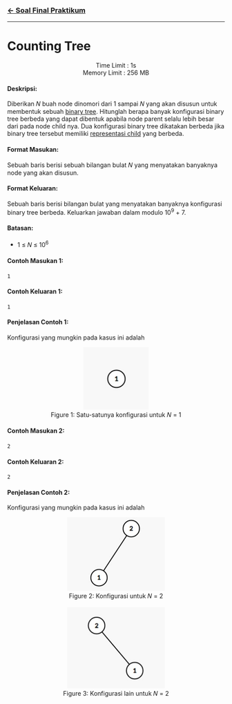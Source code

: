 ### [← Soal Final Praktikum](../../README.md)
<hr />

# Counting Tree
<p align="center">
  Time Limit : 1s<br>
  Memory Limit : 256 MB
</p>

#### Deskripsi: 
Diberikan 𝑁 buah node dinomori dari 1 sampai 𝑁 yang akan disusun untuk membentuk sebuah [binary tree](https://en.wikipedia.org/wiki/Binary_tree). Hitunglah berapa banyak konfigurasi binary tree berbeda yang dapat dibentuk apabila node parent selalu lebih besar dari pada node child nya. Dua konfigurasi binary tree dikatakan berbeda jika binary tree tersebut memiliki [representasi child](https://en.wikipedia.org/wiki/Binary_tree#Methods_for_storing_binary_trees) yang berbeda.

#### Format Masukan:
Sebuah baris berisi sebuah bilangan bulat 𝑁 yang menyatakan banyaknya node yang akan disusun.

#### Format Keluaran:
Sebuah baris berisi bilangan bulat yang menyatakan banyaknya konfigurasi binary tree berbeda. Keluarkan jawaban dalam modulo 10<sup>9</sup> + 7.

#### Batasan:
- 1 ≤ 𝑁 ≤ 10<sup>6</sup>

#### Contoh Masukan 1:
```
1
```

#### Contoh Keluaran 1:
```
1
```

#### Penjelasan Contoh 1:
Konfigurasi yang mungkin pada kasus ini adalah
<p align="center">
  <img src="../../assets/D-1.png" width=30% height=30%/><br>
  Figure 1: Satu-satunya konfigurasi untuk 𝑁 = 1
</p>

#### Contoh Masukan 2:
```
2
```

#### Contoh Keluaran 2:
```
2
```

#### Penjelasan Contoh 2:
Konfigurasi yang mungkin pada kasus ini adalah
<p align="center">
  <img src="../../assets/D-2.png" width=45% height=45%/><br>
  Figure 2: Konfigurasi untuk 𝑁 = 2<br><br>
  <img src="../../assets/D-3.png" width=45% height=45%/><br>
  Figure 3: Konfigurasi lain untuk 𝑁 = 2<br>
</p>
